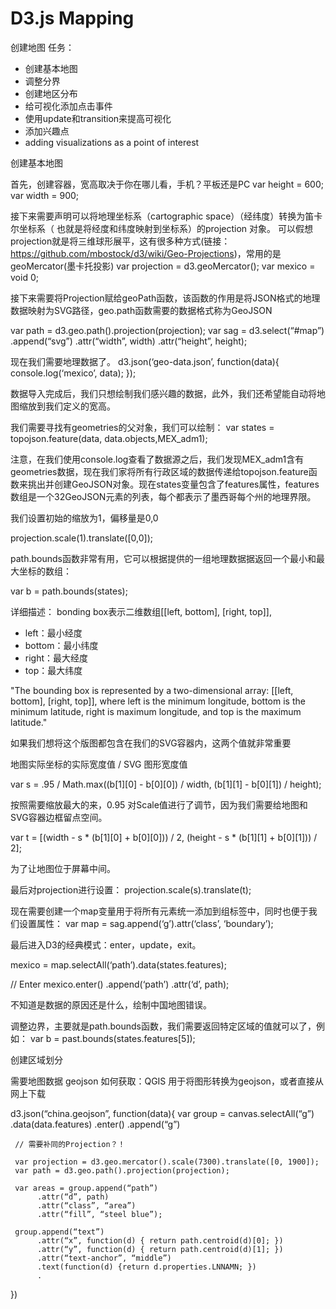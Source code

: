 # D3.js Mapping

创建地图
任务：

- 创建基本地图
- 调整分界
- 创建地区分布
- 给可视化添加点击事件
- 使用update和transition来提高可视化
- 添加兴趣点
- adding visualizations as a point of interest

创建基本地图

首先，创建容器，宽高取决于你在哪儿看，手机？平板还是PC
var height = 600;
var width = 900;

接下来需要声明可以将地理坐标系（cartographic space）（经纬度）转换为笛卡尔坐标系（ 也就是将经度和纬度映射到坐标系）的projection 对象。
可以假想projection就是将三维球形展平，这有很多种方式(链接：https://github.com/mbostock/d3/wiki/Geo-Projections)，常用的是geoMercator(墨卡托投影)
var projection = d3.geoMercator();
var mexico = void 0;

接下来需要将Projection赋给geoPath函数，该函数的作用是将JSON格式的地理数据映射为SVG路径，geo.path函数需要的数据格式称为GeoJSON

var path = d3.geo.path().projection(projection);
var sag = d3.select(“#map”)
     .append(“svg”)
     .attr(“width”, width)
     .attr(“height”, height);

现在我们需要地理数据了。
d3.json(‘geo-data.json’, function(data){
     console.log(‘mexico’, data);
});

数据导入完成后，我们只想绘制我们感兴趣的数据，此外，我们还希望能自动将地图缩放到我们定义的宽高。

我们需要寻找有geometries的父对象，我们可以绘制：
var states = topojson.feature(data, data.objects,MEX_adm1);

注意，在我们使用console.log查看了数据源之后，我们发现MEX_adm1含有geometries数据，现在我们家将所有行政区域的数据传递给topojson.feature函数来挑出并创建GeoJSON对象。现在states变量包含了features属性，features数组是一个32GeoJSON元素的列表，每个都表示了墨西哥每个州的地理界限。

我们设置初始的缩放为1，偏移量是0,0

projection.scale(1).translate([0,0]);

path.bounds函数非常有用，它可以根据提供的一组地理数据据返回一个最小和最大坐标的数组：

var b = path.bounds(states);

详细描述：
bonding box表示二维数组[[left, bottom], [right, top]],

- left：最小经度
- bottom：最小纬度
- right：最大经度
- top：最大纬度

"The bounding box is represented by a two-dimensional array: [[left, bottom], [right, top]], where left is the minimum longitude, bottom is the minimum latitude, right is maximum longitude, and top is the maximum latitude."

如果我们想将这个版图都包含在我们的SVG容器内，这两个值就非常重要

地图实际坐标的实际宽度值 /  SVG 图形宽度值

var s = .95 / Math.max((b[1][0] - b[0][0]) / width, (b[1][1] - b[0][1]) / height);

按照需要缩放最大的来，0.95 对Scale值进行了调节，因为我们需要给地图和SVG容器边框留点空间。

var t = [(width - s * (b[1][0] + b[0][0])) / 2, (height - s * (b[1][1] + b[0][1])) / 2];

为了让地图位于屏幕中间。

最后对projection进行设置：
projection.scale(s).translate(t);

现在需要创建一个map变量用于将所有元素统一添加到组<g>标签中，同时也便于我们设置属性：
var map = sag.append(‘g’).attr(‘class’, ‘boundary’);

最后进入D3的经典模式：enter，update，exit。

mexico = map.selectAll(‘path’).data(states.features);

// Enter
mexico.enter()
     .append(‘path’)
     .attr(‘d’, path);

不知道是数据的原因还是什么，绘制中国地图错误。

调整边界，主要就是path.bounds函数，我们需要返回特定区域的值就可以了，例如：
var b = past.bounds(states.features[5]);

创建区域划分

需要地图数据 geojson
如何获取：QGIS 用于将图形转换为geojson，或者直接从网上下载

d3.json(“china.geojson”, function(data){
     var group = canvas.selectAll(“g”)
          .data(data.features)
          .enter()
          .append(“g”)

     // 需要补同的Projection？！

     var projection = d3.geo.mercator().scale(7300).translate([0, 1900]);
     var path = d3.geo.path().projection(projection);

     var areas = group.append(“path”)
          .attr(“d”, path)
          .attr(“class”, “area”)
          .attr(“fill”, “steel blue”);

     group.append(“text”)
          .attr(“x”, function(d) { return path.centroid(d)[0]; })
          .attr(“y”, function(d) { return path.centroid(d)[1]; })
          .attr(“text-anchor”, “middle”)
          .text(function(d) {return d.properties.LNNAMN; })
          .
})
